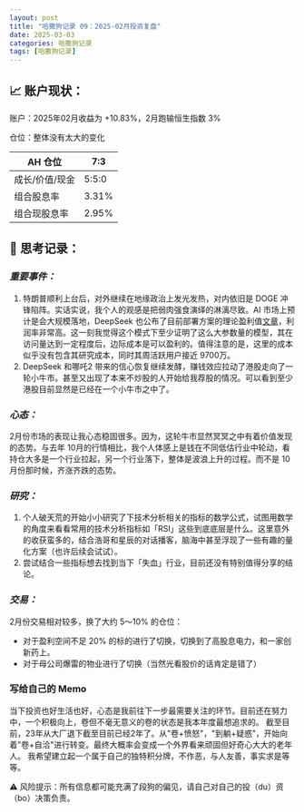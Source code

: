 ```yaml
---
layout: post
title: "哈撒狗记录 09：2025-02月投资复盘"
date: 2025-03-03
categories: 哈撒狗记录
tags: [哈撒狗记录]
---
```

## 📈 账户现状：

账户：2025年02月收益为 +10.83%，2月跑输恒生指数 3%

仓位：整体没有太大的变化

| AH 仓位 | 7:3 |
| --- | --- |
| 成长/价值/现金 | 5:5:0 |
| 组合股息率 | 3.31% |
| 组合现股息率 | 2.95% |

## 🧠 思考记录：

### *重要事件：*

1. 特朗普顺利上台后，对外继续在地缘政治上发光发热，对内依旧是 DOGE 冲锋陷阵。实话实说，我个人的观感是把弱肉强食演绎的淋漓尽致。AI 市场上预计是会大规模落地，DeepSeek 也公布了目前部署方案的理论盈利值[文章](https://zhuanlan.zhihu.com/p/27181462601)，利润率非常高。这一刻我觉得这个模式下至少证明了这么大参数量的模型，其在访问量达到一定程度后，边际成本是可以盈利的。值得注意的是，这里的成本似乎没有包含其研究成本，同时其周活跃用户接近 9700万。
2. DeepSeek 和哪吒2 带来的信心恢复继续发酵，赚钱效应拉动了港股走向了一轮小牛市。甚至又出现了本来不炒股的人开始给我荐股的情况。可以看到至少港股目前显然是已经在一个小牛市之中了。

### ***心态：***
2月份市场的表现让我心态稳固很多。因为，这轮牛市显然冥冥之中有着价值发现的态势。与去年 10月的行情相比，我个人体感上是钱在不同低估行业中轮动，看持仓大多是一个行业拉起，另一个行业落下，整体是波浪上升的过程。而不是 10月份那时候，齐涨齐跌的态势。

### ***研究：***

1. 个人破天荒的开始小小研究了下技术分析相关的指标的数学公式，试图用数学的角度来看看常用的技术分析指标如「RSI」这些到底底层是什么。这里意外的收获蛮多的，结合浩哥和星辰的对话播客，脑海中甚至浮现了一些有趣的量化方案（也许后续会试试）。
2. 尝试结合一些指标想去找到当下「失血」行业，目前还没有特别值得分享的结论。

### ***交易：***

2月份交易相对较多，换了大约 5～10% 的仓位：

- 对于盈利空间不足 20% 的标的进行了切换，切换到了高股息电力，和一家创新药上。
- 对于母公司爆雷的物业进行了切换（当然光看股价的话肯定是错了）


### 写给自己的 Memo

当下投资也好生活也好，心态是我前往下一步最需要关注的环节。目前还在努力中，一个积极向上，卷但不毫无意义的卷的状态是我本年度最想追求的。
截至目前，23年从大厂退下截至目前已经2年了。从"卷+愤怒"，"到躺+疑惑"，开始向着"卷+自洽"进行转变。最终大概率会变成一个外界看来顽固但好奇心大大的老年人。
我希望建立起一个属于自己的独特积分牌，不作恶，与人友善，事实求是等等。

⚠️ 风险提示：所有信息都可能充满了段狗的偏见，请自己对自己的投（du）资（bo）决策负责。
